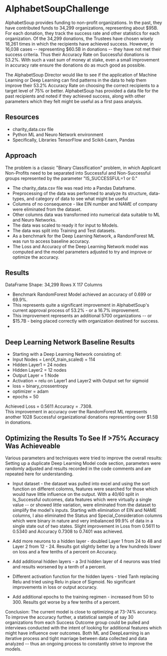 # AlphabetSoupChallenge

AlphabetSoup provides funding to non-profit organizations. In the past, they have contributed funds to 34,299 organizations, representing about $95B. For each donation, they track the success rate and other statistics for each organization. Of the 34,299 donations, the Trustees have chosen wisely 18,261 times in which the recipients have achieved success. However, in 16,038 cases -- representing $60.5B in donations -- they have not met their success criteria. Thus their Accuracy Rate on Successful donations is 53.2%. With such a vast sum of money at stake, even a small improvement in accuracy rate ensure the donations do as much good as possible.  

The AlphabetSoup Director would like to see if the application of Machine Learning or Deep Learning can find patterns in the data to help them improve their 53.2% Accuracy Rate on choosing the correct recipients to a target level of 75% or better. AlphabetSoup has provided a data file for the past recipients and noted if they achieved success, along with other parameters which they felt might be useful as a first pass analysis. 

## Resources 
* charity_data.csv file
* Python ML and Neuro Network environment
* Specifically, Libraries TensorFlow and Scikit-Learn, Pandas

## Approach
The problem is a classic "Binary Classification" problem, in which Applicant Non-Profits need to be separated into Successful and Non-Successful groups represented by the parameter "IS_SUCCESSFUL=1 or 0." 

* The charity_data.csv file was read into a Pandas Dataframe. 
* Preprocessing of the data was performed to analyze its structure, data-types, and category of data to see what might be useful
* Columns of no consequence - like EIN number and NAME of company were eliminated from the dataset. 
* Other columns data was transformed into numerical data suitable to ML and Neuro Networks. 
* The data was scaled to ready it for input to Models.  
* The data was split into Training and Test datasets. 
* As a benchmark for the Deep Learning Network, a RandomForest ML was run to access baseline accuracy. 
* The Loss and Accuracy of the Deep Learning Network model was computed and the model parameters adjusted to try and improve or optimize the accuracy.

## Results

DataFrame Shape: 34,299 Rows X 117 Columns

* Benchmark RandomForest Model achieved an accuracy of 0.699 or 69.9%. 
* This represents quite a significant improvement in AlphabetSoup's current approval process of 53.2% - or a 16.7% improvement.
* This improvement represents an additional 5700 organizations -- or $15.7B - being placed correctly with organization destined for success. 
* 
## Deep Learning Network Baseline Results
* Starting with a Deep Learning Network consisting of:
* Input Nodes = Len(X_train_scaled) = 114
* Hidden Layer1 = 24 nodes
* Hidden Layer2 = 12 nodes
* Output Layer = 1 Node
* Activation = relu on Layer1 and Layer2 with Output set for sigmoid
* loss = binary_crossentropy
* optimizer = adam
* epochs = 50 

Achieved Loss = 0.5611  Accuracy = .7308.  
This improvement in accuracy over the RandomForest ML represents another 1028 Successful organizational donations representing over $1.5B in donations. 

## Optimizing the Results To See If >75% Accuracy Was Achieveable
Various parameters and techniques were tried to improve the overall results: Setting up a duplicate Deep Learning Model code section, parameters were randomly adjusted and results recorded in the code comments and are repeated here for understanding. 

* Input dataset - the dataset was pulled into excel and using the sort function on different colomns, features were searched for those which would have little influence on the output. With a 40/60 split in Is_Successful outcomes, data features which were virtually a single value -- or showed little variation, were eliminated from the dataset to simplify the model's inputs. Starting with elimination of EIN and NAME columns, I also eliminated the Status and Special_Consideration columns which were binary in nature and very imbalanced 99.9% of data in a single state out of two states. Slight improvement in Loss from 0.5611 to 0.5340 and Accuracy 0.7308 to 0.7401 was achieved.  

* Add more neurons to a hidden layer - doubled Layer 1 from 24 to 48 and Layer 2 from 12 - 24. Results got slightly better by a few hundreds lower on loss and a few tenths of a percent on Accuracy.  

* Add additional hidden layers - a 3rd hidden layer of 4 neurons was tried and results worsened by a tenth of a percent. 

* Different activation function for the hidden layers - tried Tanh replacing Relu and tried using Relu in place of Sigmoid. No significant improvements in loss or output accuracy.

* Add additional epochs to the training regimen - increased from 50 to 300. Results got worse by a few tenths of a percent. 

Conclusion: The current model is close to optimizing at 73-74% accuracy. To improve the accuracy further, a statistical sample of say 30 organizations from each Success Outcome group could be pulled and interviews conducted with the intent of looking for additional features which might have influence over outcomes. Both ML and DeepLearning is an iterative process and tight marriage between data collected and data analyzed -- thus an ongoing process to constantly strive to improve the models. 

